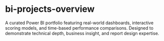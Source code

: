 # bi-projects-overview
A curated Power BI portfolio featuring real-world dashboards, interactive scoring models, and time-based performance comparisons. Designed to demonstrate technical depth, business insight, and report design expertise.
